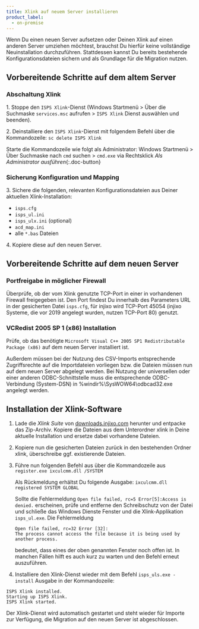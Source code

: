 ```yaml
---
title: Xlink auf neuem Server installieren
product_label:
  - on-premise
---
```


Wenn Du einen neuen Server aufsetzen oder Deinen Xlink auf einen anderen Server umziehen möchtest, brauchst Du hierfür keine vollständige Neuinstallation durchzuführen. Stattdessen kannst Du bereits bestehende Konfigurationsdateien sichern und als Grundlage für die Migration nutzen.

## Vorbereitende Schritte auf dem altem Server

### Abschaltung Xlink

1\.  Stoppe den `ISPS Xlink`-Dienst
    (Windows Startmenü > Über die Suchmaske `services.msc` aufrufen > `ISPS Xlink` Dienst auswählen und beenden).

2\.  Deinstalliere den `ISPS Xlink`-Dienst mit folgendem Befehl über die Kommandozeile: `sc delete ISPS Xlink`

  Starte die Kommandozeile wie folgt als Administrator:
  Windows Startmenü > Über Suchmaske nach `cmd` suchen > `cmd.exe` via Rechtsklick *Als Administrator ausführen*{:.doc-button}

### Sicherung Konfiguration und Mapping

3\. Sichere die folgenden, relevanten Konfigurationsdateien aus Deiner aktuellen Xlink-Installation:

  - `isps.cfg`
  - `isps_ul.ini`
  - `isps_ulx.ini` (optional)
  - `acd_map.ini`
  - alle `*.bas` Dateien

4\.  Kopiere diese auf den neuen Server.

## Vorbereitende Schritte auf dem neuen Server

### Portfreigabe in möglicher Firewall

Überprüfe, ob der vom Xlink genutzte TCP-Port in einer in vorhandenen Firewall freigegeben ist. Den Port findest Du innerhalb des Parameters URL in der gesicherten Datei `isps.cfg`, für injixo wird TCP-Port 45054 (injixo Systeme, die vor 2019 angelegt wurden, nutzen TCP-Port 80) genutzt.

### VCRedist 2005 SP 1 (x86) Installation

Prüfe, ob das benötigte `Microsoft Visual C++ 2005 SP1 Redistributable Package (x86)` auf dem neuen Server installiert ist.

Außerdem müssen bei der Nutzung des CSV-Imports entsprechende Zugriffsrechte auf die Importdateien vorliegen bzw. die Dateien müssen nun auf dem neuen Server abgelegt werden.
Bei Nutzung der universellen oder einer anderen ODBC-Schnittstelle muss die entsprechende ODBC-Verbindung (System-DSN) in %windir%\SysWOW64\odbcad32.exe angelegt werden.

## Installation der Xlink-Software

1. Lade die *Xlink Suite* von [downloads.injixo.com](https://downloads.injixo.com) herunter und entpacke das Zip-Archiv. Kopiere die Dateien aus dem Unterordner xlink in Deine aktuelle Installation und ersetze dabei vorhandene Dateien.

2.  Kopiere nun die gesicherten Dateien zurück in den bestehenden Ordner xlink, überschreibe ggf. existierende Dateien.

3.  Führe nun folgenden Befehl aus über die Kommandozeile aus `register.exe ixculcmm.dll /SYSTEM`

    Als Rückmeldung erhältst Du folgende Ausgabe:
    `ixculcmm.dll registered SYSTEM GLOBAL`

    Sollte die Fehlermeldung `Open file failed, rc=5 Error[5]:Access is denied.` erscheinen, prüfe und entferne den Schreibschutz von der Datei und schließe das Windows Dienste Fenster und die Xlink-Applikation `isps_ul.exe`. Die Fehlermeldung
    ```
    Open file failed, rc=32 Error [32]:
    The process cannot access the file because it is being used by another process.
    ```
    bedeutet, dass eines der oben genannten Fenster noch offen ist. In manchen Fällen hilft es auch kurz zu warten und den Befehl erneut auszuführen.

4. Installiere den Xlink-Dienst wieder mit dem Befehl `isps_uls.exe -install`
  Ausgabe in der Kommandozeile:
  ```
  ISPS Xlink installed.
  Starting up ISPS Xlink.
  ISPS Xlink started.
  ```

Der Xlink-Dienst wird automatisch gestartet und steht wieder für Importe zur Verfügung, die Migration auf den neuen Server ist abgeschlossen.
